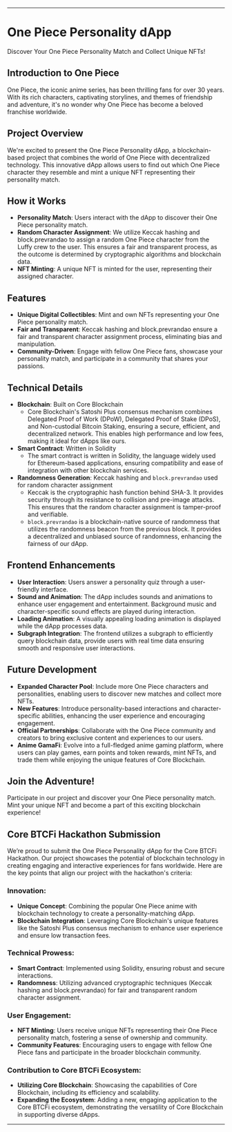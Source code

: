 

---

# One Piece Personality dApp
Discover Your One Piece Personality Match and Collect Unique NFTs!

## Introduction to One Piece
One Piece, the iconic anime series, has been thrilling fans for over 30 years. With its rich characters, captivating storylines, and themes of friendship and adventure, it's no wonder why One Piece has become a beloved franchise worldwide.

## Project Overview
We're excited to present the One Piece Personality dApp, a blockchain-based project that combines the world of One Piece with decentralized technology. This innovative dApp allows users to find out which One Piece character they resemble and mint a unique NFT representing their personality match.

## How it Works
- **Personality Match**: Users interact with the dApp to discover their One Piece personality match.
- **Random Character Assignment**: We utilize Keccak hashing and block.prevrandao to assign a random One Piece character from the Luffy crew to the user. This ensures a fair and transparent process, as the outcome is determined by cryptographic algorithms and blockchain data.
- **NFT Minting**: A unique NFT is minted for the user, representing their assigned character.

## Features
- **Unique Digital Collectibles**: Mint and own NFTs representing your One Piece personality match.
- **Fair and Transparent**: Keccak hashing and block.prevrandao ensure a fair and transparent character assignment process, eliminating bias and manipulation.
- **Community-Driven**: Engage with fellow One Piece fans, showcase your personality match, and participate in a community that shares your passions.

## Technical Details
- **Blockchain**: Built on Core Blockchain
  - Core Blockchain's Satoshi Plus consensus mechanism combines Delegated Proof of Work (DPoW), Delegated Proof of Stake (DPoS), and Non-custodial Bitcoin Staking, ensuring a secure, efficient, and decentralized network. This enables high performance and low fees, making it ideal for dApps like ours.
- **Smart Contract**: Written in Solidity
  - The smart contract is written in Solidity, the language widely used for Ethereum-based applications, ensuring compatibility and ease of integration with other blockchain services.
- **Randomness Generation**: Keccak hashing and `block.prevrandao` used for random character assignment
  - Keccak is the cryptographic hash function behind SHA-3. It provides security through its resistance to collision and pre-image attacks. This ensures that the random character assignment is tamper-proof and verifiable.
  - `block.prevrandao` is a blockchain-native source of randomness that utilizes the randomness beacon from the previous block. It provides a decentralized and unbiased source of randomness, enhancing the fairness of our dApp.

## Frontend Enhancements
- **User Interaction**: Users answer a personality quiz through a user-friendly interface.
- **Sound and Animation**: The dApp includes sounds and animations to enhance user engagement and entertainment. Background music and character-specific sound effects are played during interaction.
- **Loading Animation**: A visually appealing loading animation is displayed while the dApp processes data.
- **Subgraph Integration**: The frontend utilizes a subgraph to efficiently query blockchain data, provide users with real time data ensuring smooth and responsive user interactions.

## Future Development
- **Expanded Character Pool**: Include more One Piece characters and personalities, enabling users to discover new matches and collect more NFTs.
- **New Features**: Introduce personality-based interactions and character-specific abilities, enhancing the user experience and encouraging engagement.
- **Official Partnerships**: Collaborate with the One Piece community and creators to bring exclusive content and experiences to our users.
- **Anime GamaFi**: Evolve into a full-fledged anime gaming platform, where users can play games, earn points and token rewards, mint NFTs, and trade them while enjoying the unique features of Core Blockchain.

## Join the Adventure!
Participate in our project and discover your One Piece personality match. Mint your unique NFT and become a part of this exciting blockchain experience!

## Core BTCFi Hackathon Submission
We’re proud to submit the One Piece Personality dApp for the Core BTCFi Hackathon. Our project showcases the potential of blockchain technology in creating engaging and interactive experiences for fans worldwide. Here are the key points that align our project with the hackathon's criteria:

### Innovation:
- **Unique Concept**: Combining the popular One Piece anime with blockchain technology to create a personality-matching dApp.
- **Blockchain Integration**: Leveraging Core Blockchain's unique features like the Satoshi Plus consensus mechanism to enhance user experience and ensure low transaction fees.

### Technical Prowess:
- **Smart Contract**: Implemented using Solidity, ensuring robust and secure interactions.
- **Randomness**: Utilizing advanced cryptographic techniques (Keccak hashing and block.prevrandao) for fair and transparent random character assignment.

### User Engagement:
- **NFT Minting**: Users receive unique NFTs representing their One Piece personality match, fostering a sense of ownership and community.
- **Community Features**: Encouraging users to engage with fellow One Piece fans and participate in the broader blockchain community.

### Contribution to Core BTCFi Ecosystem:
- **Utilizing Core Blockchain**: Showcasing the capabilities of Core Blockchain, including its efficiency and scalability.
- **Expanding the Ecosystem**: Adding a new, engaging application to the Core BTCFi ecosystem, demonstrating the versatility of Core Blockchain in supporting diverse dApps.

---

